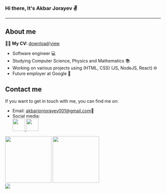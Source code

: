 ### Hi there, It's Akbar Jorayev ✌️

<hr>

<h2><b>About me</b></h2>
<p>🧑‍💼 <b>My CV:</b> <a href="https://drive.google.com/u/0/uc?id=1KaaUGF9zgK8N8DIviYGxdLuU7BeoLzUr&export=download" target="_blank">download</a>/<a href="https://drive.google.com/file/d/1KaaUGF9zgK8N8DIviYGxdLuU7BeoLzUr/view?usp=drivesdk" target="_blank">view</a></p>

<ul>
  <li>Software engineer 💻</li>
  <li>Studying Computer Science, Physics and Mathematics 📚</li>
  <li>Working on various projects using (HTML, CSS) (JS, NodeJS, React) 🌐</li>
  <li>Future employer at Google 🚀</li>
</ul>

<h2><b>Contact me</b></h2>
<p>If you want to get in touch with me, you can find me on:</p>
<ul>
  <li>Email: <a href="mailto:akbarjonjorayev001@gmail.com" target="_blank">akbarjonjorayev001@gmail.com</a>📧</li>
  <li>Social media:</li>
  <a href="https://t.me/akbarjorayevAJ" target="_blank">
    <img src="https://th.bing.com/th/id/R.958376b3b0efd5ae292c055469730256?rik=fsnQbKRKQy4Q8A&pid=ImgRaw&r=0" width="40" height="40">
  </a>
  <a href="https://www.instagram.com/akbarjorayevaj" target="_blank">
    <img src="https://upload.wikimedia.org/wikipedia/commons/9/95/Instagram_logo_2022.svg" width="40" height="40">
  </a>
</ul>

<div float="left">
  <img src="https://leetcode-stats-six.vercel.app/api?username=akbarjonjorayev" height="150" />
  <img src="https://github-readme-stats.vercel.app/api/top-langs/?username=akbarjorayev&layout=compact" height="150" />
</div>
<img src="https://github-readme-stats.vercel.app/api?username=akbarjorayev&show_icons=true&title_color=294fd9&icon_color=294fd9" />

<!--
**akbarjorayev/akbarjorayev** is a ✨ _special_ ✨ repository because its `README.md` (this file) appears on your GitHub profile.

Here are some ideas to get you started:

- 🔭 I’m currently working on ...
- 🌱 I’m currently learning ...
- 👯 I’m looking to collaborate on ...
- 🤔 I’m looking for help with ...
- 💬 Ask me about ...
- 📫 How to reach me: ...
- 😄 Pronouns: ...
- ⚡ Fun fact: ...
-->

